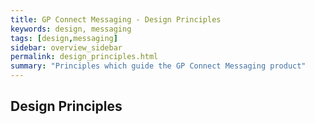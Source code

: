 ```yaml
---
title: GP Connect Messaging - Design Principles
keywords: design, messaging
tags: [design,messaging]
sidebar: overview_sidebar
permalink: design_principles.html
summary: "Principles which guide the GP Connect Messaging product"
---
```


## Design Principles ## 
